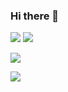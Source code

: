 ### Hi there 👋
<img src="https://img.shields.io/badge/linkedin--lightgrey?style=social&logo=linkedin">
<img src="https://img.shields.io/twitter/url?style=social&url=https%3A%2F%2Ftwitter.com%2Fwildagsx">

![](https://github-readme-stats.vercel.app/api/top-langs/?username=creytas&theme=radical&hide_langs_below=8)

![](https://github-readme-stats.vercel.app/api?username=creytas&show_icons=true&theme=radical&count_private=true)
<!--
**creytas/creytas** is a ✨ _special_ ✨ repository because its `README.md` (this file) appears on your GitHub profile.

Here are some ideas to get you started:


- 🔭 I’m currently working on ...
- 🌱 I’m currently learning ...
- 👯 I’m looking to collaborate on ...
- 🤔 I’m looking for help with ...
- 💬 Ask me about ...
- 📫 How to reach me: ...
- 😄 Pronouns: ...
- ⚡ Fun fact: ...
-->
